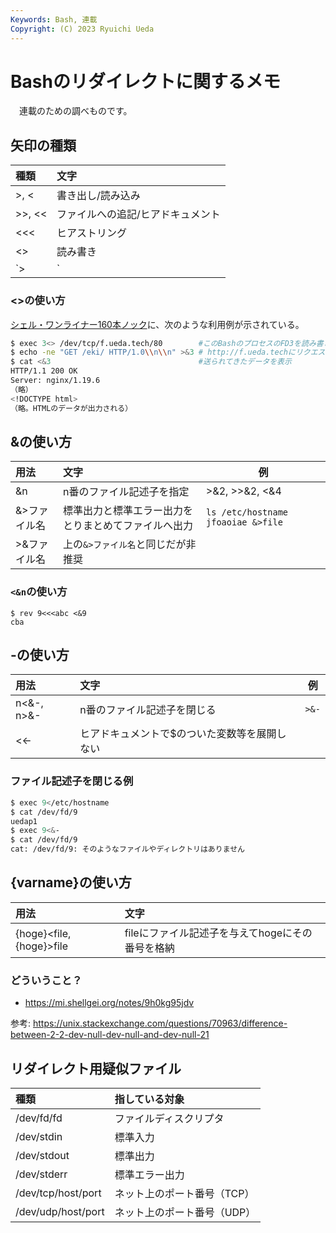 ```yaml
---
Keywords: Bash, 連載
Copyright: (C) 2023 Ryuichi Ueda
---
```


# Bashのリダイレクトに関するメモ

　連載のための調べものです。

## 矢印の種類

| 種類             | 文字                     |
|:-----------------|:-------------------------|
| >, < | 書き出し/読み込み |
| >>, << | ファイルへの追記/ヒアドキュメント |
| <<< | ヒアストリング |
| <> | 読み書き |
| `>|` | -Cオプションが設定されているときにファイルを上書き |

### <>の使い方

[シェル・ワンライナー160本ノック](https://amzn.to/3P0UxaS)に、次のような利用例が示されている。

```bash
$ exec 3<> /dev/tcp/f.ueda.tech/80        #このBashのプロセスのFD3を読み書きモードで開く
$ echo -ne "GET /eki/ HTTP/1.0\\n\\n" >&3 # http://f.ueda.techにリクエストを送信
$ cat <&3                                 #送られてきたデータを表示
HTTP/1.1 200 OK
Server: nginx/1.19.6
（略）
<!DOCTYPE html>
（略。HTMLのデータが出力される）
```

## &の使い方

| 用法             | 文字                     | 例 |
|:-----------------|:-------------------------|-----|
| &n | n番のファイル記述子を指定 | >&2, >>&2, <&4 |
| &>ファイル名 | 標準出力と標準エラー出力をとりまとめてファイルへ出力 | `ls /etc/hostname jfoaoiae &>file` |
| >&ファイル名 | 上の`&>ファイル名`と同じだが非推奨 | |

### `<&n`の使い方

```
$ rev 9<<<abc <&9
cba
```

## -の使い方

| 用法             | 文字                     | 例 |
|:-----------------|:-------------------------|-----|
| n<&-, n>&- | n番のファイル記述子を閉じる | `>&-` |
| <<- | ヒアドキュメントで$のついた変数等を展開しない | |

### ファイル記述子を閉じる例

```bash
$ exec 9</etc/hostname
$ cat /dev/fd/9
uedap1
$ exec 9<&-
$ cat /dev/fd/9
cat: /dev/fd/9: そのようなファイルやディレクトリはありません
```

## {varname}の使い方

| 用法             | 文字                     |
|:-----------------|:-------------------------|
| {hoge}<file, {hoge}>file | fileにファイル記述子を与えてhogeにその番号を格納 |

### どういうこと？



* https://mi.shellgei.org/notes/9h0kg95jdv

参考: https://unix.stackexchange.com/questions/70963/difference-between-2-2-dev-null-dev-null-and-dev-null-21

## リダイレクト用疑似ファイル

| 種類             | 指している対象           |
|:-----------------|:-------------------------|
| /dev/fd/fd       | ファイルディスクリプタ   |
| /dev/stdin       | 標準入力                 |
| /dev/stdout      | 標準出力                 |
| /dev/stderr      | 標準エラー出力           |
| /dev/tcp/host/port | ネット上のポート番号（TCP）   | 
| /dev/udp/host/port | ネット上のポート番号（UDP）   | 

